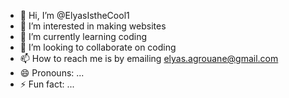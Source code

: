 - 👋 Hi, I’m @ElyasIstheCool1
- 👀 I’m interested in making websites
- 🌱 I’m currently learning coding
- 💞️ I’m looking to collaborate on coding
- 📫 How to reach me is by emailing elyas.agrouane@gmail.com
- 😄 Pronouns: ...
- ⚡ Fun fact: ...

<!---
ElyasIstheCool1/ElyasIstheCool1 is a ✨ special ✨ repository because its `README.md` (this file) appears on your GitHub profile.
You can click the Preview link to take a look at your changes.
--->
